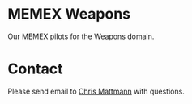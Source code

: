 # MEMEX Weapons
Our MEMEX pilots for the Weapons domain.

# Contact
Please send email to [Chris Mattmann](mailto:chris.a.mattmann@jpl.nasa.gov) with questions.

